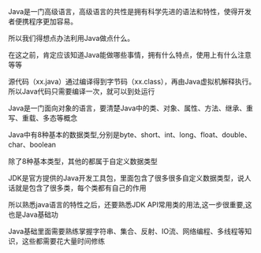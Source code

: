 Java是一门高级语言，高级语言的共性是拥有科学先进的语法和特性，使得开发者便携程序更加容易。

所以我们得想点办法利用Java做点什么。

在这之前，肯定应该知道Java能做哪些事情，拥有什么特点，使用上有什么注意等等

源代码（xx.java）通过编译得到字节码（xx.class），再由Java虚拟机解释执行。所以Java代码只需要编译一次，就可以到处运行

Java是一门面向对象的语言，要清楚Java中的类、对象、属性、方法、继承、重写、重载、多态等概念

Java中有8种基本的数据类型,分别是byte、short、int、long、float、double、char、boolean

除了8种基本类型，其他的都属于自定义数据类型

JDK是官方提供的Java开发工具包，里面包含了很多很多自定义数据类型，说人话就是包含了很多类，每个类都有自己的作用

所以熟悉java语言的特性之后，还要熟悉JDK API常用类的用法,这一步很重要,这也是Java基础功

Java基础里面需要熟练掌握字符串、集合、反射、IO流、网络编程、多线程等知识，这些都需要花大量时间修练

